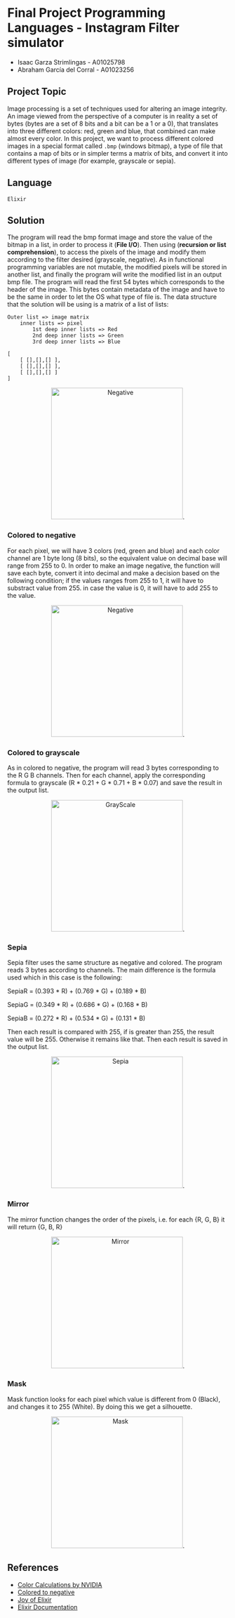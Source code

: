 # Final Project Programming Languages - Instagram Filter simulator

* Isaac Garza Strimlingas - A01025798
* Abraham García del Corral - A01023256

## Project Topic

Image processing is a set of techniques used for altering an image integrity. An image viewed from the perspective of a computer is in reality a set of bytes (bytes are a set of 8 bits and a bit can be a 1 or a 0), that translates into three different colors: red, green and blue, that combined can make almost every color. 
In this project, we want to process different colored images in a special format called ```.bmp``` (windows bitmap), a type of file that contains a map of bits or in simpler terms a matrix of bits, and convert it into different types of image (for example, grayscale or sepia).  


## Language

```Elixir```


## Solution

The program will read the bmp format image and store the value of the bitmap in a list, in order to process it (<b>File I/O</b>). Then using (<b>recursion or list comprehension</b>), to access the pixels of the image and modify them according to the filter desired (grayscale, negative). As in functional programming variables are not mutable, the modified pixels will be stored in another list, and finally the program will write the modified list in an output bmp file.
The program will read the first 54 bytes which corresponds to the header of the image. This bytes contain metadata of the image and have to be the same in order to let the OS what type of file is.
The data structure that the solution will be using is a matrix of a list of lists:

```
Outer list => image matrix
    inner lists => pixel
        1st deep inner lists => Red
        2nd deep inner lists => Green
        3rd deep inner lists => Blue

[ 
    [ [],[],[] ],
    [ [],[],[] ],
    [ [],[],[] ]
]
```
<p align="center">
  <img src="examples/img.bmp"alt="Negative" width="300" height = "300">.
</p>

### Colored to negative
For each pixel, we will have 3 colors (red, green and blue) and each color channel are 1 byte long (8 bits), so the equivalent value on decimal base will range from 255 to 0. In order to make an image negative, the function will save each byte, convert it into decimal and make a decision based on the following condition; if the values ranges from 255 to 1, it will have to substract value from 255. in case the value is 0, it will have to add 255 to the value.

<p align="center">
  <img src="examples/img_neg.bmp"alt="Negative" width="300" height = "300">.
</p>


### Colored to grayscale 
As in colored to negative, the program will read 3 bytes corresponding to the R G B channels. Then for each channel, apply the corresponding formula to grayscale (R * 0.21 + G * 0.71 + B * 0.07) and save the result in the output list. 

<p align="center">
  <img src="examples/img_bw.bmp"alt="GrayScale" width="300" height = "300">.
</p>

### Sepia
Sepia filter uses the same structure as negative and colored. The program reads 3 bytes according to channels. The main difference is the formula used which in this case is the following:

SepiaR = (0.393 * R) + (0.769 * G) + (0.189 * B)

SepiaG = (0.349 * R) + (0.686 * G) + (0.168 * B)

SepiaB = (0.272 * R) + (0.534 * G) + (0.131 * B)

Then each result is compared with 255, if is greater than 255, the result value will be 255. Otherwise it remains like that. Then each result is saved in the output list.

<p align="center">
  <img src="examples/img_sep.bmp"alt="Sepia" width="300" height = "300">.
</p>

### Mirror
The mirror function changes the order of the pixels, i.e. for each {R, G, B} it will return {G, B, R}

<p align="center">
  <img src="examples/img_mirror.bmp"alt="Mirror" width="300" height = "300">.
</p>

### Mask
Mask function looks for each pixel which value is different from 0 (Black), and changes it to 255 (White). By doing this we get a silhouette.

<p align="center">
  <img src="examples/img_mask.bmp"alt="Mask" width="300" height = "300">.
</p>

## References

* [Color Calculations by NVIDIA](http://harmanani.github.io/classes/csc447/Notes/Lecture16.pdf)
* [Colored to negative](https://dyclassroom.com/image-processing-project/how-to-convert-a-color-image-into-negative)
* [Joy of Elixir](https://joyofelixir.com/toc.html)
* [Elixir Documentation](https://hexdocs.pm/elixir/Kernel.htm)
